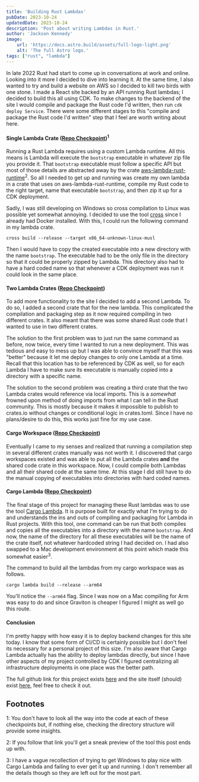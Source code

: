 ```yaml
---
title: 'Building Rust Lambdas'
pubDate: 2023-10-24
updatedDate: 2023-10-24
description: 'Post about writing Lambdas in Rust.'
author: 'Jackson Kennedy'
image:
    url: 'https://docs.astro.build/assets/full-logo-light.png'
    alt: 'The full Astro logo.'
tags: ["rust", "lambda"]
---
```


In late 2022 Rust had start to come up in conversations at work and  online. Looking into it more I decided to dive into learning it. At the same time, I also wanted to try and build a website on AWS so I decided to kill two birds with one stone. I made a React site backed by an API running Rust lambdas; I decided to build this all using CDK. To make changes to the backend of the site I would compile and package the Rust code I'd written, then run `cdk deploy Service`. There were some different stages to this "compile and package the Rust code I'd written" step that I feel are worth writing about here. 

#### Single Lambda Crate ([Repo Checkpoint](https://github.com/jtk5aw/random-image-site/tree/16292677aee507dbff537c94a03d854320e33c55))<sup>1</sup>

Running a Rust Lambda requires using a custom Lambda runtime. All this means is Lambda will execute the `bootstrap` executable in whatever zip file you provide it. That `bootstrap` executable must follow a specific API but most of those details are abstracted away by the crate [aws-lambda-rust-runtime](https://github.com/awslabs/aws-lambda-rust-runtime)<sup>2</sup>. So all I needed to get up and running was create my own lambda in a crate that uses on aws-lambda-rust-runtime, compile my Rust code to the right target, name that executable `bootstrap`, and then zip it up for a CDK deployment. 

Sadly, I was still developing on Windows so cross compilation to Linux was possible yet somewhat annoying. I decided to use the tool [cross](https://github.com/cross-rs/cross) since I already had Docker installed. With this, I could run the following command in my lambda crate. 
```shell
cross build --release --target x86_64-unknown-linux-musl
``` 
Then I would have to copy the created executable into a new directory with the name `bootstrap`. The executable had to be the only file in the directory so that it could be properly zipped by Lambda. This directory also had to have a hard coded name so that whenever a CDK deployment was run it could look in the same place. 

#### Two Lambda Crates ([Repo Checkpoint](https://github.com/jtk5aw/random-image-site/tree/75d28168a54341fe226dcddbd08c51944daeee7d))

To add more functionality to the site I decided to add a second Lambda. To do so, I added a second crate that for the new lambda. This complicated the compilation and packaging step as it now required compiling in two different crates. It also meant that there was some shared Rust code that I wanted to use in two different crates. 

The solution to the first problem was to just run the same command as before, now twice, every time I wanted to run a new deployment. This was tedious and easy to mess up but I was able to convince myself that this was "better" because it let me deploy changes to only one Lambda at a time. Recall that this location has to be referenced by CDK as well, so for each Lambda I have to make sure its executable is manually copied into a directory with a specific name. 

The solution to the second problem was creating a third crate that the two Lambda crates would reference via local imports. This is a *somewhat* frowned upon method of doing imports from what I can tell in the Rust community. This is mostly because it makes it impossible to publish to crates.io without changes or conditional logic in crates.toml. Since I have no plans/desire to do this, this works just fine for my use case. 

#### Cargo Workspace ([Repo Checkpoint](https://github.com/jtk5aw/random-image-site/tree/fcff5dd556edd8a07d40348899da1821339fc3f1))

Eventually I came to my senses and realized that running a compilation step in several different crates manually was not worth it. I discovered that cargo workspaces existed and was able to put all the Lambda crates **and** the shared code crate in this workspace. Now, I could compile both Lambdas and all their shared code at the same time. At this stage I did still have to do the manual copying of executables into directories with hard coded names. 

#### Cargo Lambda ([Repo Checkpoint](https://github.com/jtk5aw/random-image-site/tree/9e8a1bbe8884cc7c9f018c19659bca1920ce3a27))

The final stage of this project for managing these Rust lambdas was to use the tool [Cargo Lambda](https://www.cargo-lambda.info/). It is purpose built for exactly what I'm trying to do and understands the ins and outs of compiling and packaging for Lambda in Rust projects. With this tool, one command can be run that both compiles and copies all the executables into a directory with the name `bootstrap`. And now, the name of the directory for all these executables will be the name of the crate itself, not whatever hardcoded string I had decided on. I had also swapped to a Mac development environment at this point which made this somewhat easier<sup>3</sup>.

The command to build all the lambdas from my cargo workspace was as follows. 
```shell
cargo lambda build --release --arm64
```
You'll notice the `--arm64` flag. Since I was now on a Mac compiling for Arm was easy to do and since Graviton is cheaper I figured I might as well go this route. 

#### Conclusion

I'm pretty happy with how easy it is to deploy backend changes for this site today. I know that some form of CI/CD is certainly possible but I don't feel its necessary for a personal project of this size. I'm also aware that Cargo Lambda actually has the ability to deploy lambdas directly, but since I have other aspects of my project controlled by CDK I figured centralizing all infrastructure deployments in one place was the better path. 

The full github link for this project exists [here](https://github.com/jtk5aw/random-image-site/) and the site itself (should) exist [here](https://jtken.com), feel free to check it out. 

## Footnotes

1: You don't have to look all the way into the code at each of these checkpoints but, if nothing else, checking the directory structure will provide some insights. 

2: If you follow that link you'll get a sneak preview of the tool this post ends up with. 

3: I have a vague recollection of trying to get Windows to play nice with Cargo Lambda and failing to ever get it up and running. I don't remember all the details though so they are left out for the most part. 
